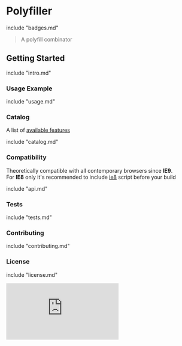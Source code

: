# Polyfiller

include "badges.md"

> A polyfill combinator


## Getting Started

include "intro.md"


### Usage Example

include "usage.md"

### Catalog

A list of [available features](https://github.com/Polyfiller/polyfiller-catalog/tree/master/files)

include "catalog.md"


### Compatibility

Theoretically compatible with all contemporary browsers since **IE9**.<br />
For **IE8** only it's recommended to include [ie8](https://github.com/WebReflection/ie8) script before your build

include "api.md"

### Tests

include "tests.md"


### Contributing

include "contributing.md"

### License

include "license.md"

[![Analytics](https://ga-beacon.appspot.com/UA-63563443-1/polyfiller/README.md)](https://github.com/igrigorik/ga-beacon)